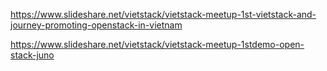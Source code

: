 https://www.slideshare.net/vietstack/vietstack-meetup-1st-vietstack-and-journey-promoting-openstack-in-vietnam

https://www.slideshare.net/vietstack/vietstack-meetup-1stdemo-open-stack-juno